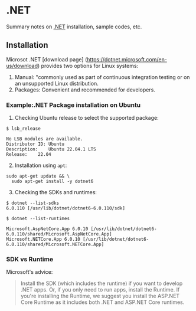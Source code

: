 # .NET 
Summary notes on [.NET](https://en.wikipedia.org/wiki/.NET) installation, sample codes, etc.

## Installation

Microsot .NET [download page] (https://dotnet.microsoft.com/en-us/download) provides two options for Linux systems:

1. Manual: "commonly used as part of continuous integration testing or on an unsupported Linux distribution.
2. Packages: Convenient and recommended for developers.

### Example:.NET Package installation on Ubuntu

1. Checking Ubuntu release to select the supported package:
```
$ lsb_release

No LSB modules are available.
Distributor ID:	Ubuntu
Description:	Ubuntu 22.04.1 LTS
Release:	22.04
```
2. Installation using `apt`:
```
sudo apt-get update && \
  sudo apt-get install -y dotnet6
```

3. Checking the SDKs and runtimes:

```
$ dotnet --list-sdks
6.0.110 [/usr/lib/dotnet/dotnet6-6.0.110/sdk]
```

```
$ dotnet --list-runtimes

Microsoft.AspNetCore.App 6.0.10 [/usr/lib/dotnet/dotnet6-6.0.110/shared/Microsoft.AspNetCore.App]
Microsoft.NETCore.App 6.0.10 [/usr/lib/dotnet/dotnet6-6.0.110/shared/Microsoft.NETCore.App]
```
### SDK vs Runtime 
Microsoft's advice:
> Install the SDK (which includes the runtime) if you want to develop .NET apps. 
Or, if you only need to run apps, install the Runtime. 
If you're installing the Runtime, we suggest you install the ASP.NET Core Runtime as it includes both .NET and ASP.NET Core runtimes.




